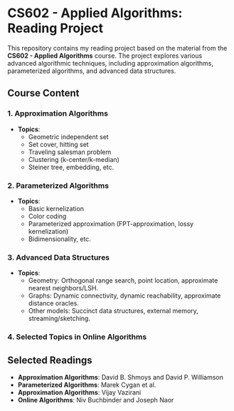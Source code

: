 # CS602 - Applied Algorithms: Reading Project

This repository contains my reading project based on the material from the **CS602 - Applied Algorithms** course. The project explores various advanced algorithmic techniques, including approximation algorithms, parameterized algorithms, and advanced data structures.


## Course Content

### 1. Approximation Algorithms
   - **Topics**: 
     - Geometric independent set
     - Set cover, hitting set
     - Traveling salesman problem
     - Clustering (k-center/k-median)
     - Steiner tree, embedding, etc.

### 2. Parameterized Algorithms
   - **Topics**: 
     - Basic kernelization
     - Color coding
     - Parameterized approximation (FPT-approximation, lossy kernelization)
     - Bidimensionality, etc.

### 3. Advanced Data Structures
   - **Topics**:
     - Geometry: Orthogonal range search, point location, approximate nearest neighbors/LSH.
     - Graphs: Dynamic connectivity, dynamic reachability, approximate distance oracles.
     - Other models: Succinct data structures, external memory, streaming/sketching.

### 4. Selected Topics in Online Algorithms

## Selected Readings
- **Approximation Algorithms**: David B. Shmoys and David P. Williamson
- **Parameterized Algorithms**: Marek Cygan et al.
- **Approximation Algorithms**: Vijay Vazirani
- **Online Algorithms**: Niv Buchbinder and Joseph Naor

